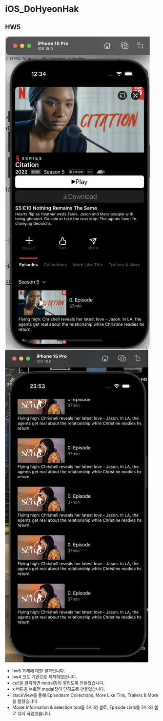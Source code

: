 # iOS_DoHyeonHak


## HW5

<img src = "https://github.com/4th-PARD-iOS-PART/iOS_DoHyeonHak/blob/main/5th_hw_HyeonhakDo/hw5_1.png">

<img src = "https://github.com/4th-PARD-iOS-PART/iOS_DoHyeonHak/blob/main/5th_hw_HyeonhakDo/hw5_2.png">

- hw5 과제에 대한 결과입니다.
- hw4 코드 기반으로 제작하였습니다.
- cell을 클릭하면 modal창이 열리도록 만들었습니다.
- x 버튼을 누르면 modal창이 닫히도록 만들었습니다.
- stackView를 통해 Episodesm Collections, More Like This, Trailers & More을 합쳤습니다. 
- Movie Information & selection tool을 하나의 셀로, Episode Lists를 하나의 셀로 묶어 작업했습니다.
